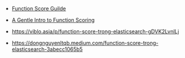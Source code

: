 - [Function Score Guilde](https://www.elastic.co/guide/en/elasticsearch/reference/current/query-dsl-function-score-query.html#score-functions)

- [A Gentle Intro to Function Scoring](https://www.elastic.co/blog/found-function-scoring)
- https://viblo.asia/p/function-score-trong-elasticsearch-gDVK2LvnlLj
- https://dongnguyenltqb.medium.com/function-score-trong-elasticsearch-3abecc1065b5